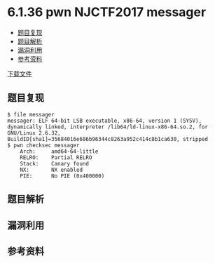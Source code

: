 # 6.1.36 pwn NJCTF2017 messager

- [题目复现](#题目复现)
- [题目解析](#题目解析)
- [漏洞利用](#漏洞利用)
- [参考资料](#参考资料)

[下载文件](../src/writeup/6.1.36_pwn_njctf2017_messager)

## 题目复现

```text
$ file messager 
messager: ELF 64-bit LSB executable, x86-64, version 1 (SYSV), dynamically linked, interpreter /lib64/ld-linux-x86-64.so.2, for GNU/Linux 2.6.32, BuildID[sha1]=35684016e686b96344c8263a952c414c8b1ca630, stripped
$ pwn checksec messager
    Arch:     amd64-64-little
    RELRO:    Partial RELRO
    Stack:    Canary found
    NX:       NX enabled
    PIE:      No PIE (0x400000)
```

## 题目解析

## 漏洞利用

## 参考资料
